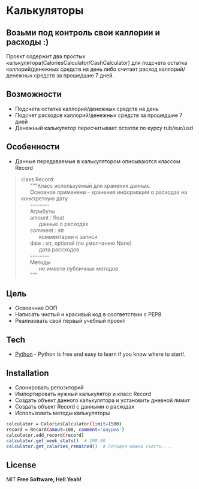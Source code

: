 # Калькуляторы
## Возьми под контроль свои каллории и расходы :)

Проект содержит два простых калькулятора(CaloriesCalculator/CashCalculator) для подсчета остатка каллорий/денежных средств на день либо считает расход каллорий/денежных средств за прошедшие 7 дней.

## Возможности
- Подсчета остатка каллорий/денежных средств на день
- Подсчет расходов каллорий/денежных средств за прошедшие 7 дней
- Денежный калькулятор пересчитывает остаток по курсу rub/eur/usd

## Особенности
- Данные передаваемые в калькулятором описываются классом Record
>class Record:</br>
>    &nbsp;&nbsp;&nbsp;&nbsp;&nbsp;&nbsp;"""Класс используемый для хранения данных.</br>
>   &nbsp;&nbsp;&nbsp;&nbsp;&nbsp;&nbsp;Основное применени - хранения информации о расходах на конктретную дату</br>
>   &nbsp;&nbsp;&nbsp;&nbsp;&nbsp;&nbsp;--------</br>
>   &nbsp;&nbsp;&nbsp;&nbsp;&nbsp;&nbsp;Атрибуты</br>
>   &nbsp;&nbsp;&nbsp;&nbsp;&nbsp;&nbsp;amount : float</br>
>       &nbsp;&nbsp;&nbsp;&nbsp;&nbsp;&nbsp;&nbsp;&nbsp;&nbsp;&nbsp;&nbsp;&nbsp;данные о расходах</br>
>   &nbsp;&nbsp;&nbsp;&nbsp;&nbsp;&nbsp;comment : str</br>
>       &nbsp;&nbsp;&nbsp;&nbsp;&nbsp;&nbsp;&nbsp;&nbsp;&nbsp;&nbsp;&nbsp;&nbsp;комментарии к записи</br>
>   &nbsp;&nbsp;&nbsp;&nbsp;&nbsp;&nbsp;date : str, optional (по умолчанию None)</br>
>       &nbsp;&nbsp;&nbsp;&nbsp;&nbsp;&nbsp;&nbsp;&nbsp;&nbsp;&nbsp;&nbsp;&nbsp;дата рассходов</br>
>   &nbsp;&nbsp;&nbsp;&nbsp;&nbsp;&nbsp;--------</br>
>   &nbsp;&nbsp;&nbsp;&nbsp;&nbsp;&nbsp;Методы</br>
>   &nbsp;&nbsp;&nbsp;&nbsp;&nbsp;&nbsp;&nbsp;&nbsp;&nbsp;&nbsp;&nbsp;&nbsp;не имеете публичных методов</br>
>   &nbsp;&nbsp;&nbsp;&nbsp;&nbsp;&nbsp;"""</br>

## Цель
- Освоенние ООП
- Написать чистый и красивый код в соответствии с PEP8
- Реализовать свой первый учебный проект

## Tech

- [Python](https://www.python.org) - Python is free and easy to learn if you know where to start!.

## Installation

- Слонировать репозиторий
- Импортировать нужный калькулятор и класс Record
- Создать объект данного калькулятора и установить дневной лимит
- Cоздать объект Record с данными о расходах
- Использовать методы калькуляторы
```sh
calculator = CaloriesCalculator(limit=1500)
record = Record(amout=100, comment='шаурма')
calculator.add_record(record)
calculator.get_week_stats()  # 100.00
calculator.get_calories_remained()  # Cегодня можно съесть....
```

## License

MIT
**Free Software, Hell Yeah!**

